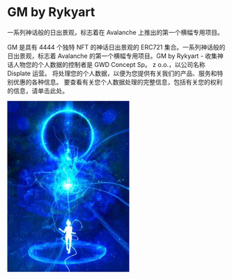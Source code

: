 # GM by Rykyart

一系列神话般的日出景观，标志着在 Avalanche 上推出的第一个横幅专用项目。

GM 是具有 4444 个独特 NFT 的神话日出景观的 ERC721 集合。一系列神话般的日出景观，标志着 Avalanche 的第一个横幅专用项目。GM by Rykyart - 收集神话人物您的个人数据的控制者是 GWD Concept Sp。 z o.o.，以公司名称 Displate 运营。 将处理您的个人数据，以便为您提供有关我们的产品、服务和特别优惠的各种信息。 要查看有关您个人数据处理的完整信息，包括有关您的权利的信息，请单击此处。

![7a0346f1c012dbe3499c08f4e7b751f8_1dfa451768cd447810c515bf4a608486](7a0346f1c012dbe3499c08f4e7b751f8_1dfa451768cd447810c515bf4a608486.jpg)
